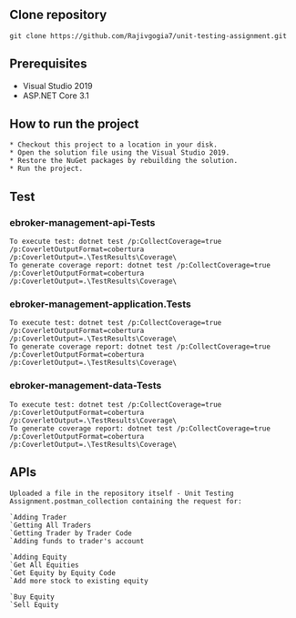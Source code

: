 ## Clone repository
```
git clone https://github.com/Rajivgogia7/unit-testing-assignment.git

```
## Prerequisites

* Visual Studio 2019
* ASP.NET Core 3.1

## How to run the project
```
* Checkout this project to a location in your disk.
* Open the solution file using the Visual Studio 2019.
* Restore the NuGet packages by rebuilding the solution.
* Run the project.
```
## Test

### ebroker-management-api-Tests
```
To execute test: dotnet test /p:CollectCoverage=true /p:CoverletOutputFormat=cobertura /p:CoverletOutput=.\TestResults\Coverage\
To generate coverage report: dotnet test /p:CollectCoverage=true /p:CoverletOutputFormat=cobertura /p:CoverletOutput=.\TestResults\Coverage\
```

### ebroker-management-application.Tests
```
To execute test: dotnet test /p:CollectCoverage=true /p:CoverletOutputFormat=cobertura /p:CoverletOutput=.\TestResults\Coverage\
To generate coverage report: dotnet test /p:CollectCoverage=true /p:CoverletOutputFormat=cobertura /p:CoverletOutput=.\TestResults\Coverage\
```

### ebroker-management-data-Tests
```
To execute test: dotnet test /p:CollectCoverage=true /p:CoverletOutputFormat=cobertura /p:CoverletOutput=.\TestResults\Coverage\
To generate coverage report: dotnet test /p:CollectCoverage=true /p:CoverletOutputFormat=cobertura /p:CoverletOutput=.\TestResults\Coverage\
```

## APIs
```
Uploaded a file in the repository itself - Unit Testing Assignment.postman_collection containing the request for:

`Adding Trader
`Getting All Traders
`Getting Trader by Trader Code
`Adding funds to trader's account

`Adding Equity
`Get All Equities
`Get Equity by Equity Code
`Add more stock to existing equity

`Buy Equity
`Sell Equity

```
